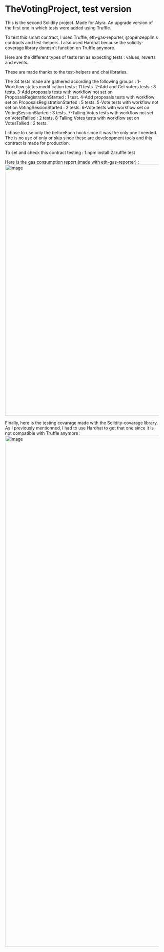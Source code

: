 # TheVotingProject, test version
This is the second Solidity project. Made for Alyra. An upgrade version of the first one in which tests were added using Truffle.

To test this smart contract, I used Truffle, eth-gas-reporter, @openzepplin's contracts and test-helpers. I also used Hardhat because the solidity-coverage library donesn't function on Truffle anymore.

Here are the different types of tests ran as expecting tests : values, reverts and events.

These are made thanks to the test-helpers and chai libraries.

The 34 tests made are gathered according the following groups :
  1-Workflow status modification tests : 11 tests.
  2-Add and Get voters tests : 8 tests.
  3-Add proposals tests with workflow not set on ProposalsRegistrationStarted : 1 test.
  4-Add proposals tests with workflow set on ProposalsRegistrationStarted : 5 tests.
  5-Vote tests with workflow not set on VotingSessionStarted : 2 tests.
  6-Vote tests with workflow set on VotingSessionStarted : 3 tests.
  7-Talling Votes tests with workflow not set on VotesTallied : 2 tests.
  8-Talling Votes tests with workflow set on VotesTallied : 2 tests.
  
 I chose to use only the beforeEach hook since it was the only one I needed. The is no use of only or skip since these are developpment tools and this contract is made for production.
 
To set and check this contract testing :
1.npm install
2.truffle test
 
 Here is the gas consumption report (made with eth-gas-reporter) :
<img width="820" alt="image" src="https://user-images.githubusercontent.com/42751827/199092314-e2109e61-5077-4d91-b98b-00f763b8154c.png">

Finally, here is the testing covarage made with the Solidity-covarage library. As I previously mentionned, I had to use Hardhat to get that one since It is not compatible with Truffle anymore :
<img width="1668" alt="image" src="https://user-images.githubusercontent.com/42751827/199091910-191a064b-0e5d-45d0-bd3b-52e72b5c9a0d.png">
